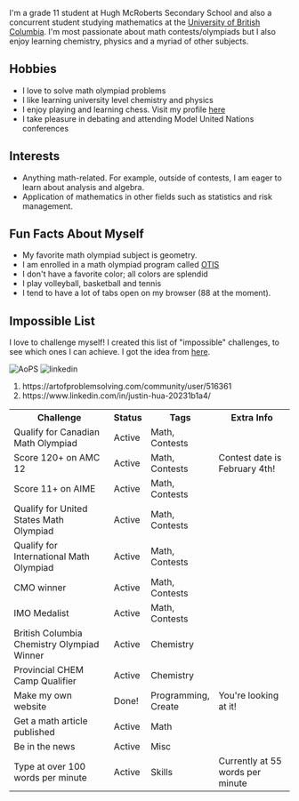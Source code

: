 
<p>
	I'm a grade 11 student at Hugh McRoberts Secondary School and also a concurrent student studying mathematics at the <a href="https://www.ubc.ca/">University of British Columbia</a>. I'm most passionate about math contests/olympiads but I also enjoy learning chemistry, physics and a myriad of other subjects. 
</p>
<h2> Hobbies </h2>
<ul>
	<li> I love to solve math olympiad problems </li>
	<li> I like learning university level chemistry and physics </li>
	<li> I enjoy playing and learning chess. Visit my profile <a href="https://www.chess.com/member/justin124810">here</a> </li>
	<li> I take pleasure in debating and attending Model United Nations conferences </li>
</ul>
<h2> Interests </h2>
<ul>
	<li> Anything math-related. For example, outside of contests, I am eager to learn about analysis and algebra. </li>
	<li> Application of mathematics in other fields such as statistics and risk management. </li>
	
</ul>
<h2> Fun Facts About Myself </h2>
<ul>
	<li> My favorite math olympiad subject is geometry. </li>
	<li> I am enrolled in a math olympiad program called <a href="https://web.evanchen.cc/otis.html"> OTIS </a></li>
	<li> I don't have a favorite color; all colors are splendid </li>
	<li> I play volleyball, basketball and tennis</li>
	<li> I tend to have a lot of tabs open on my browser (88 at the moment).</li>
</ul>
<h2> Impossible List </h2>
<p>
	I love to challenge myself! I created this list of "impossible" challenges, to see which ones I can achieve. I got the idea from <a href="https://impossiblehq.com/impossible-list/">here</a>.
</p>
<table id="impossiblelist">
  <tr>
    <th style="width: 40%">Challenge</th>
    <th style="width: 10%">Status</th>
    <th style="width: 20%">Tags</th>
    <th style="width: 30%">Extra Info</th>
  </tr>
  <tr>
    <td>Qualify for Canadian Math Olympiad</td>
    <td>Active</td>
    <td>Math, Contests</td>
    <td></td>
  </tr>

<tr>
    <td>Score 120+ on AMC 12</td>
    <td>Active</td>
    <td>Math, Contests</td>
    <td> Contest date is February 4th! </td>
 </tr>
 
 <tr>
    <td>Score 11+ on AIME</td>
    <td>Active</td>
    <td>Math, Contests</td>
    <td></td>
 </tr>
	
  <tr>
    <td>Qualify for United States Math Olympiad</td>
    <td>Active</td>
    <td>Math, Contests</td>
    <td></td>
  </tr>
  <tr>
    <td>Qualify for International Math Olympiad</td>
    <td>Active</td>
    <td>Math, Contests</td>
    <td></td>
  </tr>

  <tr>
    <td>CMO winner</td>
    <td>Active</td>
    <td>Math, Contests</td>
	
  <tr>
    <td>IMO Medalist</td>
    <td>Active</td>
    <td>Math, Contests</td>
    <td></td>
	
<tr>
	<td>British Columbia Chemistry Olympiad Winner</td>
	<td>Active</td>
	<td>Chemistry</td>
	<td></td>
	
  </tr>
  
<tr>
	<td>Provincial CHEM Camp Qualifier</td>
	<td>Active</td>
	<td>Chemistry</td>
	<td></td>
	
  </tr>
  
  <tr>
    <td>Make my own website</td>
    <td>Done!</td>
    <td>Programming, Create</td>
    <td>You're looking at it!</td>
  </tr>
  <tr>
    <td>Get a math article published</td>
    <td>Active</td>
    <td>Math</td>
    <td></td>
  </tr>
  <tr>
    <td>Be in the news</td>
    <td>Active</td>
    <td>Misc</td>
    <td></td>
  </tr>
  <tr>
    <td>Type at over 100 words per minute</td>
    <td>Active</td>
    <td>Skills</td>
    <td>Currently at 55 words per minute</td>
  </tr>

![AoPS](https://user-images.githubusercontent.com/77130107/104035705-5006f480-5187-11eb-87e4-0174d02a89b8.jpg)
![linkedin](https://user-images.githubusercontent.com/77130107/104035747-58f7c600-5187-11eb-82ee-422d6b09e8a9.png)
<p>
	
 <ol>
<li> https://artofproblemsolving.com/community/user/516361
<li> https://www.linkedin.com/in/justin-hua-20231b1a4/
</ol>
